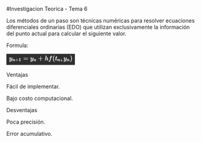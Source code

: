 #Investigacion Teorica - Tema 6

Los métodos de un paso son técnicas numéricas para resolver ecuaciones diferenciales ordinarias (EDO) que utilizan exclusivamente la información del punto actual para calcular el siguiente valor.

Formula:
    

![alt text](image.png)

Ventajas

Fácil de implementar.

Bajo costo computacional.

Desventajas

Poca precisión.

Error acumulativo.
